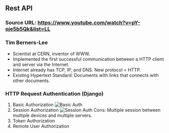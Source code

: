 ## Rest API

### Source URL: https://www.youtube.com/watch?v=pY-oje5b5Qk&list=LL

### Tim Berners-Lee
- Scientist at CERN, inventor of WWW.
- Implemented the first successful communication between a HTTP client and server via the Internet.
- Internet already has TCP, IP, and DNS. New protocol = HTTP.
- Existing Hypertext Standard: Documents with links that connects with other documents.

### HTTP Request Authentication (Django)
1. Basic Authorization
![Basic Auth](https://i.ibb.co/KVRF33t/Screen-Shot-2020-11-18-at-17-34-57.png)
2. Session Authorization
![Session Auth](https://i.ibb.co/VHRGbC5/Screen-Shot-2020-11-18-at-17-36-35.png)
Cons: Multiple session between multiple devices and multiple servers.
3. Token Authorization
4. Remote User Authorization 



<!--stackedit_data:
eyJoaXN0b3J5IjpbMTg0MTI5NDU5M119
-->